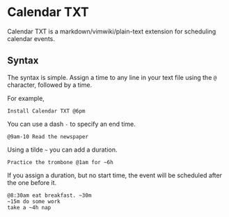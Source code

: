 # Calendar TXT

Calendar TXT is a markdown/vimwiki/plain-text extension for scheduling calendar events.

## Syntax

The syntax is simple. Assign a time to any line in your text file using the `@` character, followed by a time.

For example,

```
Install Calendar TXT @6pm
```

You can use a dash `-` to specify an end time.

```
@9am-10 Read the newspaper
```

Using a tilde `~` you can add a duration.

```
Practice the trombone @1am for ~6h
```

If you assign a duration, but no start time, the event will be scheduled after the one before it.

```
@8:30am eat breakfast. ~30m
~15m do some work
take a ~4h nap
```
